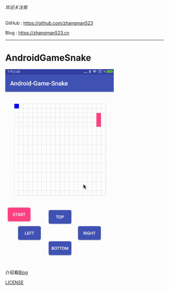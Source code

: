 ###### 欢迎关注我

GitHub : https://github.com/zhangman523

Blog   : https://zhangman523.cn

---

# AndroidGameSnake

![](./gif/game-snake.gif)

介绍看[Blog](https://www.zhangman523.cn/18.html)

[LICENSE](./LICENSE)
